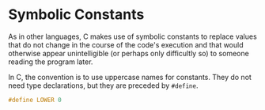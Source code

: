 # Symbolic Constants

As in other languages, C makes use of symbolic constants to replace values that do not change in the course of the code's execution and that would otherwise appear unintelligible (or perhaps only difficultly so) to someone reading the program later. 

In C, the convention is to use uppercase names for constants. They do not need type declarations, but they are preceded by `#define`.

```C
#define LOWER 0
```
